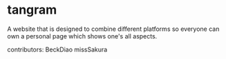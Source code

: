 # tangram
A website that is designed to combine different platforms so everyone can own a personal page which shows one's all aspects.

contributors:
BeckDiao
missSakura
